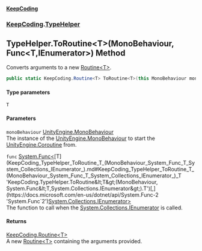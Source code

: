 #### [KeepCoding](index.md 'index')
### [KeepCoding](KeepCoding.md 'KeepCoding').[TypeHelper](KeepCoding_TypeHelper.md 'KeepCoding.TypeHelper')
## TypeHelper.ToRoutine&lt;T&gt;(MonoBehaviour, Func&lt;T,IEnumerator&gt;) Method
Converts arguments to a new [Routine&lt;T&gt;](KeepCoding_Routine_T_.md 'KeepCoding.Routine&lt;T&gt;').  
```csharp
public static KeepCoding.Routine<T> ToRoutine<T>(this MonoBehaviour monoBehaviour, System.Func<T,System.Collections.IEnumerator> func);
```
#### Type parameters
<a name='KeepCoding_TypeHelper_ToRoutine_T_(MonoBehaviour_System_Func_T_System_Collections_IEnumerator_)_T'></a>
`T`  
  
#### Parameters
<a name='KeepCoding_TypeHelper_ToRoutine_T_(MonoBehaviour_System_Func_T_System_Collections_IEnumerator_)_monoBehaviour'></a>
`monoBehaviour` [UnityEngine.MonoBehaviour](https://docs.microsoft.com/en-us/dotnet/api/UnityEngine.MonoBehaviour 'UnityEngine.MonoBehaviour')  
The instance of the [UnityEngine.MonoBehaviour](https://docs.microsoft.com/en-us/dotnet/api/UnityEngine.MonoBehaviour 'UnityEngine.MonoBehaviour') to start the [UnityEngine.Coroutine](https://docs.microsoft.com/en-us/dotnet/api/UnityEngine.Coroutine 'UnityEngine.Coroutine') from.
  
<a name='KeepCoding_TypeHelper_ToRoutine_T_(MonoBehaviour_System_Func_T_System_Collections_IEnumerator_)_func'></a>
`func` [System.Func&lt;](https://docs.microsoft.com/en-us/dotnet/api/System.Func-2 'System.Func`2')[T](KeepCoding_TypeHelper_ToRoutine_T_(MonoBehaviour_System_Func_T_System_Collections_IEnumerator_).md#KeepCoding_TypeHelper_ToRoutine_T_(MonoBehaviour_System_Func_T_System_Collections_IEnumerator_)_T 'KeepCoding.TypeHelper.ToRoutine&lt;T&gt;(MonoBehaviour, System.Func&lt;T,System.Collections.IEnumerator&gt;).T')[,](https://docs.microsoft.com/en-us/dotnet/api/System.Func-2 'System.Func`2')[System.Collections.IEnumerator](https://docs.microsoft.com/en-us/dotnet/api/System.Collections.IEnumerator 'System.Collections.IEnumerator')[&gt;](https://docs.microsoft.com/en-us/dotnet/api/System.Func-2 'System.Func`2')  
The function to call when the [System.Collections.IEnumerator](https://docs.microsoft.com/en-us/dotnet/api/System.Collections.IEnumerator 'System.Collections.IEnumerator') is called.
  
#### Returns
[KeepCoding.Routine&lt;](KeepCoding_Routine_T_.md 'KeepCoding.Routine&lt;T&gt;')[T](KeepCoding_TypeHelper_ToRoutine_T_(MonoBehaviour_System_Func_T_System_Collections_IEnumerator_).md#KeepCoding_TypeHelper_ToRoutine_T_(MonoBehaviour_System_Func_T_System_Collections_IEnumerator_)_T 'KeepCoding.TypeHelper.ToRoutine&lt;T&gt;(MonoBehaviour, System.Func&lt;T,System.Collections.IEnumerator&gt;).T')[&gt;](KeepCoding_Routine_T_.md 'KeepCoding.Routine&lt;T&gt;')  
A new [Routine&lt;T&gt;](KeepCoding_Routine_T_.md 'KeepCoding.Routine&lt;T&gt;') containing the arguments provided.
